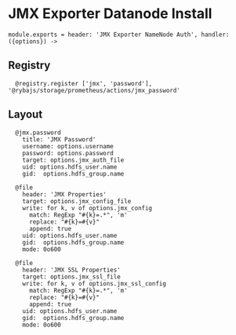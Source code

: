 
# JMX Exporter Datanode Install

    module.exports = header: 'JMX Exporter NameNode Auth', handler: ({options}) ->

## Registry

      @registry.register ['jmx', 'password'], '@rybajs/storage/prometheus/actions/jmx_password'

## Layout

      @jmx.password
        title: 'JMX Password'
        username: options.username
        password: options.password
        target: options.jmx_auth_file
        uid: options.hdfs_user.name
        gid:  options.hdfs_group.name

      @file
        header: 'JMX Properties'
        target: options.jmx_config_file
        write: for k, v of options.jmx_config
          match: RegExp "#{k}=.*", 'm'
          replace: "#{k}=#{v}"
          append: true
        uid: options.hdfs_user.name
        gid:  options.hdfs_group.name
        mode: 0o600

      @file
        header: 'JMX SSL Properties'
        target: options.jmx_ssl_file
        write: for k, v of options.jmx_ssl_config
          match: RegExp "#{k}=.*", 'm'
          replace: "#{k}=#{v}"
          append: true
        uid: options.hdfs_user.name
        gid:  options.hdfs_group.name
        mode: 0o600

